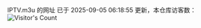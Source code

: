 IPTV.m3u 的网址 已于 2025-09-05 06:18:55 更新，本仓库访客数：![Visitor's Count](https://profile-counter.glitch.me/hero1898_tv/count.svg)

